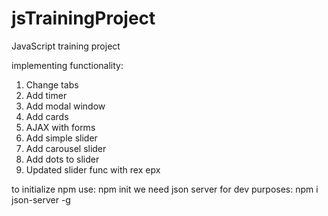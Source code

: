 # jsTrainingProject
JavaScript training project 

implementing functionality:
1. Change tabs
2. Add timer
3. Add modal window
4. Add cards
5. AJAX with forms
6. Add simple slider
7. Add carousel slider
8. Add dots to slider
8. Updated slider func with rex epx


to initialize npm use:
npm init
we need json server for dev purposes:
npm i json-server -g
